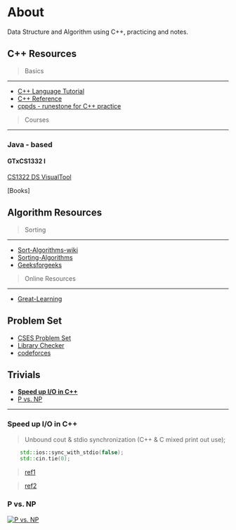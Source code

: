 # About

Data Structure and Algorithm using C++, practicing and notes.

## C++ Resources

> Basics

---

- [C++ Language Tutorial](http://www.cplusplus.com/doc/tutorial/)
- [C++ Reference](http://www.cplusplus.com/reference/)
- [cppds - runestone for C++ practice](https://runestone.academy/ns/books/published/cppds/index.html)

> Courses

---

### Java - based

#### GTxCS1332 I

[CS1322 DS VisualTool](https://csvistool.com/)

[Books]

## Algorithm Resources

> Sorting

---

- [Sort-Algorithms-wiki](https://en.wikipedia.org/wiki/Sorting_algorithm)
- [Sorting-Algorithms](https://www.mygreatlearning.com/blog/full-stack-development/algorithm/)
- [Geeksforgeeks](https://www.geeksforgeeks.org/sorting-algorithms/?ref=lbp)

> Online Resources

---

- [Great-Learning](https://www.mygreatlearning.com/academy)

## Problem Set

- [CSES Problem Set](https://cses.fi/problemset/list/)
- [Library Checker](https://judge.yosupo.jp/)
- [codeforces](http://cfrp.azurewebsites.net/)

## Trivials

- [**Speed up I/O in C++**](#speed-up-io-in-c)
- [P vs. NP](#p-vs.-np)

---

### Speed up I/O in C++

> Unbound cout & stdio synchronization (C++ & C mixed print out use);

```C++
    std::ios::sync_with_stdio(false);
    std::cin.tie(0);
```

> [ref1](https://www.hankcs.com/program/cpp/cin-tie-with-sync_with_stdio-acceleration-input-and-output.html)

> [ref2](https://www.796t.com/post/MmcwYw==.html)

### P vs. NP

[![P vs. NP](https://i.ytimg.com/vi/YX40hbAHx3s/maxresdefault.jpg)](https://youtu.be/YX40hbAHx3s)
